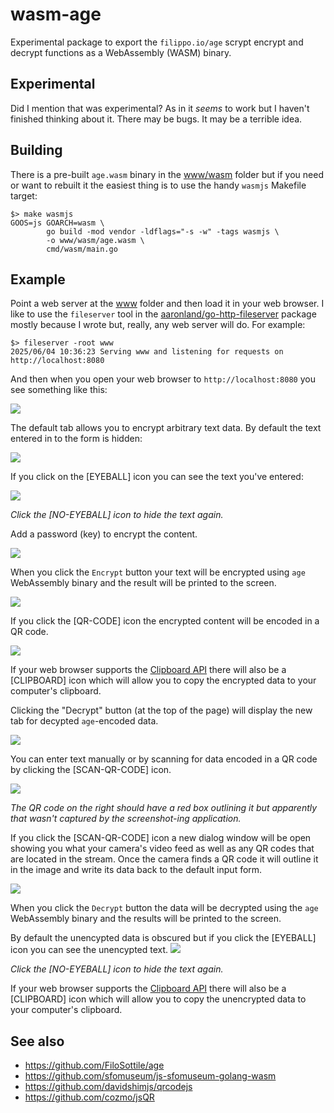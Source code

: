 # wasm-age

Experimental package to export the `filippo.io/age` scrypt encrypt and decrypt functions as a WebAssembly (WASM) binary.

## Experimental

Did I mention that was experimental? As in it _seems_ to work but I haven't finished thinking about it. There may be bugs. It may be a terrible idea.

## Building

There is a pre-built `age.wasm` binary in the [www/wasm](www/wasm) folder but if you need or want to rebuilt it the easiest thing is to use the handy `wasmjs` Makefile target:

```
$> make wasmjs
GOOS=js GOARCH=wasm \
		go build -mod vendor -ldflags="-s -w" -tags wasmjs \
		-o www/wasm/age.wasm \
		cmd/wasm/main.go
```		

## Example

Point a web server at the [www](www) folder and then load it in your web browser. I like to use the `fileserver` tool in the [aaronland/go-http-fileserver]() package mostly because I wrote but, really, any web server will do. For example:

```
$> fileserver -root www
2025/06/04 10:36:23 Serving www and listening for requests on http://localhost:8080
```

And then when you open your web browser to `http://localhost:8080` you see something like this:

![](docs/images/wasm-age-launch.png)

The default tab allows you to encrypt arbitrary text data. By default the text entered in to the form is hidden:

![](docs/images/wasm-age-encrypt-hidden.png)

If you click on the [EYEBALL] icon you can see the text you've entered:

![](docs/images/wasm-age-encrypt-plaintext.png)

_Click the [NO-EYEBALL] icon to hide the text again._

Add a password (key) to encrypt the content.

![](docs/images/wasm-age-encrypt-key.png)

When you click the `Encrypt` button your text will be encrypted using `age` WebAssembly binary and the result will be printed to the screen.

![](docs/images/wasm-age-encrypted.png)

If you click the [QR-CODE] icon the encrypted content will be encoded in a QR code.

![](docs/images/wasm-age-encrypted-qr.png)

If your web browser supports the [Clipboard API](https://developer.mozilla.org/en-US/docs/Web/API/Clipboard) there will also be a [CLIPBOARD] icon which will allow you to copy the encrypted data to your computer's clipboard.

Clicking the "Decrypt" button (at the top of the page) will display the new tab for decypted `age`-encoded data.

![](docs/images/wasm-age-decrypt.png)

You can enter text manually or by scanning for data encoded in a QR code by clicking the [SCAN-QR-CODE] icon.

![](docs/images/wasm-age-decrypt-qr.png)

_The QR code on the right should have a red box outlining it but apparently that wasn't captured by the screenshot-ing application._

If you click the [SCAN-QR-CODE] icon a new dialog window will be open showing you what your camera's video feed as well as any QR codes that are located in the stream. Once the camera finds a QR code it will outline it in the image and write its data back to the default input form.

![](docs/images/wasm-age-decrypted.png)

When you click the `Decrypt` button the data will be decrypted using the `age` WebAssembly binary and the results will be printed to the screen.

By default the unencypted data is obscured but if you click the [EYEBALL] icon you can see the unencypted text.
![](docs/images/wasm-age-decrypted-plaintext.png)

_Click the [NO-EYEBALL] icon to hide the text again._

If your web browser supports the [Clipboard API](https://developer.mozilla.org/en-US/docs/Web/API/Clipboard) there will also be a [CLIPBOARD] icon which will allow you to copy the unencrypted data to your computer's clipboard.

## See also

* https://github.com/FiloSottile/age
* https://github.com/sfomuseum/js-sfomuseum-golang-wasm
* https://github.com/davidshimjs/qrcodejs
* https://github.com/cozmo/jsQR